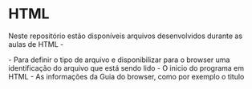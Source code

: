 # HTML
Neste repositório estão disponíveis arquivos desenvolvidos durante as aulas de HTML -

<!DOCTYPE html> - Para definir o tipo de arquivo e disponibilizar para o browser uma identificação do arquivo que está sendo lido
<html> - O inicio do programa em HTML
  <head> - As informações da Guia do browser, como por exemplo o titulo <title>
    <body> - O corpo do programa, onde as principais funcionalidades e organizações serão inseridas
      <header> - O cabeçalho do corpo
        <section> - Indicamos aqui uma parte da página reservada para adicionarmos informações
          <header> - O cabeçalho desta parte reservada
            <article> - As informações em si serão inseridas aqui
     <footer> - Informaões no rodapé da página como contatos e etc
         
